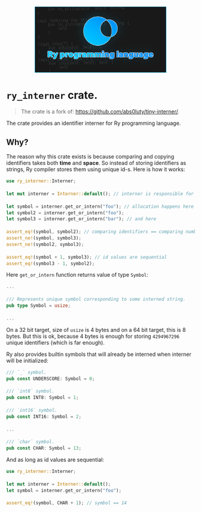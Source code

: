 <p align="center">
    <img width="70%" src="../../additional/icon/banner.png">
</p>

# `ry_interner` crate.

> The crate is a fork of: https://github.com/abs0luty/tiny-interner/.

The crate provides an identifier interner for Ry programming language.

## Why?

The reason why this crate exists is because comparing and copying identifiers takes both **time** and **space**. So instead of storing identifiers as strings, Ry compiler stores them using unique id-s. Here is how it works:

```rs
use ry_interner::Interner;

let mut interner = Interner::default(); // interner is responsible for storing identifiers

let symbol = interner.get_or_intern("foo"); // allocation happens here
let symbol2 = interner.get_or_intern("foo");
let symbol3 = interner.get_or_intern("bar"); // and here

assert_eq!(symbol, symbol2); // comparing identifiers == comparing numbers
assert_ne!(symbol, symbol3);
assert_ne!(symbol2, symbol3);

assert_eq!(symbol + 1, symbol3); // id values are sequential
assert_eq!(symbol3 - 1, symbol2);
```

Here `get_or_intern` function returns value of type `Symbol`:

```rs
...

/// Represents unique symbol corresponding to some interned string.
pub type Symbol = usize;

...
```

On a 32 bit target, size of `usize` is 4 bytes and on a 64 bit target, this is 8 bytes. But this is ok, because 4 bytes is enough for storing `4294967296` unique identifiers (which is far enough).

Ry also provides builtin symbols that will already be interned when interner will be initialized:

```rs
/// `_` symbol.
pub const UNDERSCORE: Symbol = 0;

/// `int8` symbol.
pub const INT8: Symbol = 1;

/// `int16` symbol.
pub const INT16: Symbol = 2;

...

/// `char` symbol.
pub const CHAR: Symbol = 13;
```

And as long as id values are sequential:

```rs
use ry_interner::Interner;

let mut interner = Interner::default();
let symbol = interner.get_or_intern("foo");

assert_eq!(symbol, CHAR + 1); // symbol == 14
```

